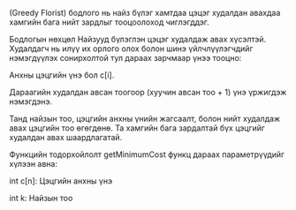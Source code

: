 (Greedy Florist) бодлого нь найз бүлэг хамтдаа цэцэг худалдан авахдаа хамгийн бага нийт зардлыг тооцоолоход чиглэгддэг.

Бодлогын нөхцөл
Найзууд бүлэглэн цэцэг худалдаж авах хүсэлтэй. Худалдагч нь илүү их орлого олох болон шинэ үйлчлүүлэгчдийг нэмэгдүүлэх сонирхолтой тул дараах зарчмаар үнээ тооцно:

Анхны цэцгийн үнэ бол c[i].

Дараагийн худалдан авсан тоогоор (хуучин авсан тоо + 1) үнэ үржигдэж нэмэгдэнэ.

Танд найзын тоо, цэцгийн анхны үнийн жагсаалт, болон нийт худалдаж авах цэцгийн тоо өгөгдөнө. Та хамгийн бага зардалтай бүх цэцгийг худалдан авах шаардлагатай.

Функцийн тодорхойлолт
getMinimumCost функц дараах параметрүүдийг хүлээн авна:

int c[n]: Цэцгийн анхны үнэ

int k: Найзын тоо